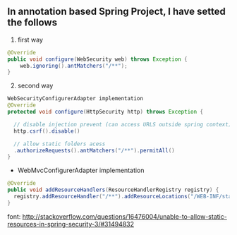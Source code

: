 ## In annotation based Spring Project, I have setted the follows

1. first way

```java
@Override
public void configure(WebSecurity web) throws Exception {
	web.ignoring().antMatchers("/**");
}
```

2. second way

```java
WebSecurityConfigurerAdapter implementation
@Override
protected void configure(HttpSecurity http) throws Exception {

  // disable injection prevent (can access URLS outside spring context)
  http.csrf().disable()

  // allow static folders acess
  .authorizeRequests().antMatchers("/**").permitAll()
}
```

* WebMvcConfigurerAdapter implementation

```java
@Override
public void addResourceHandlers(ResourceHandlerRegistry registry) {
  registry.addResourceHandler("/**").addResourceLocations("/WEB-INF/static/");
}
```
font: http://stackoverflow.com/questions/16476004/unable-to-allow-static-resources-in-spring-security-3/#31494832
